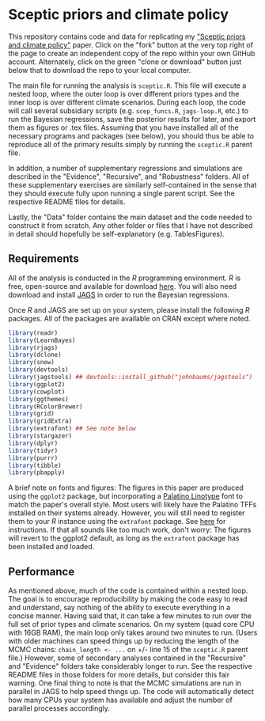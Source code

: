 # Sceptic priors and climate policy

This repository contains code and data for replicating my ["Sceptic priors and climate policy"](https://drive.google.com/file/d/0B6AgOxtQA9dTcjRmZkNjMVhuVFU/view?usp=sharing) paper. Click on the "fork" button at the very top right of the page to create an independent copy of the repo within your own GitHub account. Alternately, click on the green "clone or download" button just below that to download the repo to your local computer.

The main file for running the analysis is `sceptic.R`. This file will execute a nested loop, where the outer loop is over different priors types and the inner loop is over different climate scenarios. During each loop, the code will call several subsidiary scripts (e.g. `scep_funcs.R`, `jags-loop.R`, etc.) to run the Bayesian regressions, save the posterior results for later, and export them as figures or .tex files. Assuming that you have installed all of the necessary programs and packages (see below), you should thus be able to reproduce all of the primary results simply by running the `sceptic.R` parent file.

In addition, a number of supplementary regressions and simulations are described in the "Evidence", "Recursive", and "Robustness" folders. All of these supplementary exercises are similarly self-contained in the sense that they should execute fully upon running a single parent script. See the respective README files for details.

Lastly, the "Data" folder contains the main dataset and the code needed to construct it from scratch. Any other folder or files that I have not described in detail should hopefully be self-explanatory (e.g. TablesFigures).

## Requirements

All of the analysis is conducted in the *R* programming environment. *R* is free, open-source and available for download [here](https://www.r-project.org/). You will also need download and install [JAGS](http://mcmc-jags.sourceforge.net/) in order to run the Bayesian regressions.

Once *R* and JAGS are set up on your system, please install the following *R* packages. All of the packages are available on CRAN except where noted.

```r
library(readr)
library(LearnBayes)
library(rjags)
library(dclone)
library(snow)
library(devtools)
library(jagstools) ## devtools::install_github("johnbaums/jagstools")
library(ggplot2)
library(cowplot)
library(ggthemes)
library(RColorBrewer)
library(grid)
library(gridExtra)
library(extrafont) ## See note below
library(stargazer)
library(dplyr)
library(tidyr)
library(purrr)
library(tibble)
library(pbapply)
```

A brief note on fonts and figures: The figures in this paper are produced using the `ggplot2` package, but incorporating a [Palatino Linotype](http://www.myfontfree.com/palatino-linotype-myfontfreecom126f31679.htm) font to match the paper's overall style. Most users will likely have the Palatino TFFs installed on their systems already. However, you will still need to register them to your *R* instance using the `extrafont` package. See [here](https://github.com/wch/extrafont) for instructions. If that all sounds like too much work, don't worry: The figures will revert to the ggplot2 default, as long as the `extrafont` package has been installed and loaded.

## Performance
As mentioned above, much of the code is contained within a nested loop. The goal is to encourage reproducibility by making the code easy to read and understand, say nothing of the ability to execute everything in a concise manner. Having said that, it can take a few minutes to run over the full set of prior types and climate scenarios. On my system (quad core CPU with 16GB RAM), the main loop only takes around two minutes to run. (Users with older machines can speed things up by reducing the length of the MCMC chains: `chain_length <- ...` on +/- line 15 of the `sceptic.R` parent file.) However, some of secondary analyses contained in the "Recursive" and "Evidence" folders take considerably longer to run. See the respective README files in those folders for more details, but consider this fair warning. One final thing to note is that the MCMC simulations are run in parallel in JAGS to help speed things up. The code will automatically detect how many CPUs your system has available and adjust the number of parallel processes accordingly.
